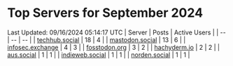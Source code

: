 # Top Servers for September 2024
Last Updated: 09/16/2024 05:14:17 UTC
| Server | Posts | Active Users |
| -- | -- | -- |
| [techhub.social](https://techhub.social/tags/PowerShell) | 18 | 4 |
| [mastodon.social](https://mastodon.social/tags/PowerShell) | 13 | 6 |
| [infosec.exchange](https://infosec.exchange/tags/PowerShell) | 4 | 3 |
| [fosstodon.org](https://fosstodon.org/tags/PowerShell) | 3 | 2 |
| [hachyderm.io](https://hachyderm.io/tags/PowerShell) | 2 | 2 |
| [aus.social](https://aus.social/tags/PowerShell) | 1 | 1 |
| [indieweb.social](https://indieweb.social/tags/PowerShell) | 1 | 1 |
| [norden.social](https://norden.social/tags/PowerShell) | 1 | 1 |
